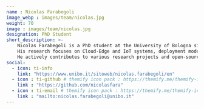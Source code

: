 ```yaml
---
name : Nicolas Farabegoli
image_webp : images/team/nicolas.jpg
weight: 70
image : images/team/nicolas.jpg
designation: PhD Student
short_description: >-
    Nicolas Farabegoli is a PhD student at the University of Bologna since 2023.
    His research focuses on Cloud-Edge and IoT systems, deployment models and strategies for collective systems, aggregate programming, software engineering, and DevOps methodologies.
    He actively contributes to various research projects and open-source tools related to his research lines like Collektive, PulvReAKt, and ScaFi.
social:
  - icon: ti-info
    link: "https://www.unibo.it/sitoweb/nicolas.farabegoli/en"
  - icon : ti-github # themify icon pack : https://themify.me/themify-icons
    link : "https://github.com/nicolasfara"
  - icon : ti-email # themify icon pack : https://themify.me/themify-icons
    link : "mailto:nicolas.farabegoli@unibo.it"
---
```

